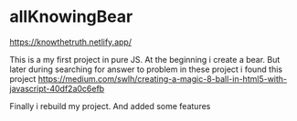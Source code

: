 # allKnowingBear

https://knowthetruth.netlify.app/

This is a my first project in pure JS. At the beginning i create a bear. But later during searching for answer to problem in these project i found
this project https://medium.com/swlh/creating-a-magic-8-ball-in-html5-with-javascript-40df2a0c6efb

Finally i rebuild my project. And added some features
